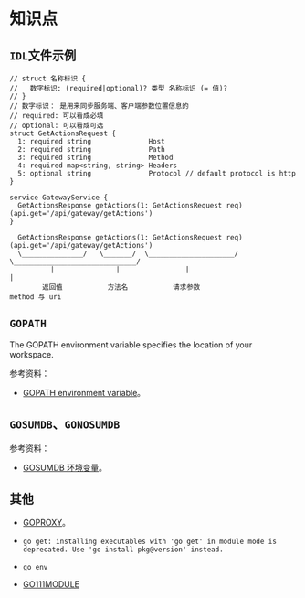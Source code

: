 # 知识点

## `IDL`文件示例

```idl
// struct 名称标识 {
//   数字标识: (required|optional)? 类型 名称标识 (= 值)?
// }
// 数字标识： 是用来同步服务端、客户端参数位置信息的
// required: 可以看成必填
// optional: 可以看成可选
struct GetActionsRequest {
  1: required string              Host
  2: required string              Path
  3: required string              Method
  4: required map<string, string> Headers
  5: optional string              Protocol // default protocol is http
}

service GatewayService {
  GetActionsResponse getActions(1: GetActionsRequest req)(api.get='/api/gateway/getActions')
}

  GetActionsResponse getActions(1: GetActionsRequest req)(api.get='/api/gateway/getActions')
  \_______________/   \_______/  \_____________________/  \______________________________/
          |               |                |                             |
        返回值           方法名           请求参数                      method 与 uri
```

## `GOPATH`

The GOPATH environment variable specifies the location of your workspace.

参考资料：

- [GOPATH environment variable](https://pkg.go.dev/cmd/go#hdr-GOPATH_environment_variable)。

## `GOSUMDB`、`GONOSUMDB`

参考资料：

- [GOSUMDB 环境变量](https://goproxy.io/zh/docs/GOSUMDB-env.html)。

## 其他

- [GOPROXY](https://jfrog.com/blog/why-goproxy-matters-and-which-to-pick/)。
- `go get: installing executables with 'go get' in module mode is deprecated. Use 'go install pkg@version' instead.`
- `go env`

- [GO111MODULE](https://maelvls.dev/go111module-everywhere/)

